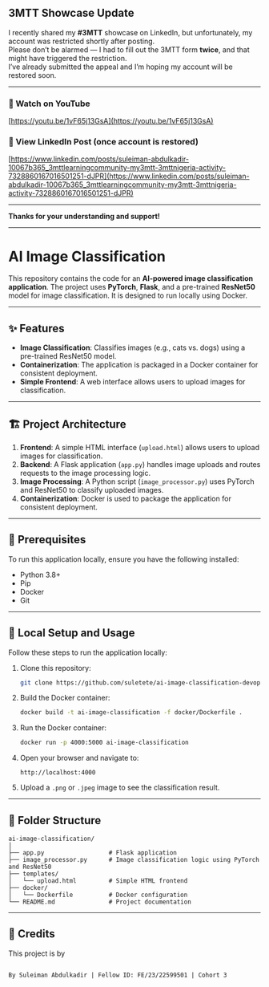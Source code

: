 ## 3MTT Showcase Update

I recently shared my **#3MTT** showcase on LinkedIn, but unfortunately, my account was restricted shortly after posting.  
Please don’t be alarmed — I had to fill out the 3MTT form **twice**, and that might have triggered the restriction.  
I’ve already submitted the appeal and I’m hoping my account will be restored soon.

---

### 🎥 Watch on YouTube  
[https://youtu.be/1vF65j13GsA](https://youtu.be/1vF65j13GsA)

### 🔗 View LinkedIn Post (once account is restored)  
[https://www.linkedin.com/posts/suleiman-abdulkadir-10067b365_3mttlearningcommunity-my3mtt-3mttnigeria-activity-7328860167016501251-dJPR](https://www.linkedin.com/posts/suleiman-abdulkadir-10067b365_3mttlearningcommunity-my3mtt-3mttnigeria-activity-7328860167016501251-dJPR)

---

**Thanks for your understanding and support!**

---


# AI Image Classification

This repository contains the code for an **AI-powered image classification application**. The project uses **PyTorch**, **Flask**, and a pre-trained **ResNet50** model for image classification. It is designed to run locally using Docker.

---

## ✨ Features

- **Image Classification**: Classifies images (e.g., cats vs. dogs) using a pre-trained ResNet50 model.
- **Containerization**: The application is packaged in a Docker container for consistent deployment.
- **Simple Frontend**: A web interface allows users to upload images for classification.

---

## 🏗️ Project Architecture

1. **Frontend**: A simple HTML interface (`upload.html`) allows users to upload images for classification.
2. **Backend**: A Flask application (`app.py`) handles image uploads and routes requests to the image processing logic.
3. **Image Processing**: A Python script (`image_processor.py`) uses PyTorch and ResNet50 to classify uploaded images.
4. **Containerization**: Docker is used to package the application for consistent deployment.

---

## 🧰 Prerequisites

To run this application locally, ensure you have the following installed:

- Python 3.8+
- Pip
- Docker
- Git

---

## 🚀 Local Setup and Usage

Follow these steps to run the application locally:

1. Clone this repository:

   ```bash
   git clone https://github.com/suletete/ai-image-classification-devops.git

2. Build the Docker container:

   ```bash
   docker build -t ai-image-classification -f docker/Dockerfile .
   ```

3. Run the Docker container:

   ```bash
   docker run -p 4000:5000 ai-image-classification
   ```

4. Open your browser and navigate to:

   ```
   http://localhost:4000
   ```

5. Upload a `.png` or `.jpeg` image to see the classification result.

---

## 📂 Folder Structure

```
ai-image-classification/
│
├── app.py                  # Flask application
├── image_processor.py      # Image classification logic using PyTorch and ResNet50
├── templates/
│   └── upload.html         # Simple HTML frontend
├── docker/
│   └── Dockerfile          # Docker configuration
└── README.md               # Project documentation
```

---

## 📜 Credits

This project is by

```

By Suleiman Abdulkadir | Fellow ID: FE/23/22599501 | Cohort 3

```
